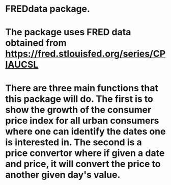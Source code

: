 # FREDdata package.
# The package uses FRED data obtained from https://fred.stlouisfed.org/series/CPIAUCSL
# There are three main functions that this package will do. The first is to show the growth of the consumer price index for all urban consumers where one can identify the dates one is interested in. The second is a price convertor where if given a date and price, it will convert the price to another given day's value. 

